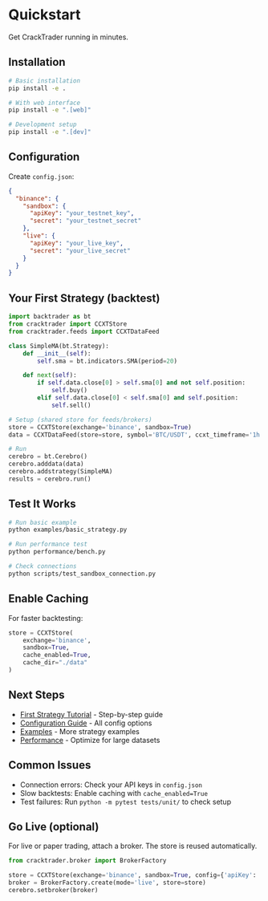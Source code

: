 # Quickstart

Get CrackTrader running in minutes.

## Installation

```bash
# Basic installation
pip install -e .

# With web interface
pip install -e ".[web]"

# Development setup
pip install -e ".[dev]"
```

## Configuration

Create `config.json`:

```json
{
  "binance": {
    "sandbox": {
      "apiKey": "your_testnet_key",
      "secret": "your_testnet_secret"
    },
    "live": {
      "apiKey": "your_live_key",
      "secret": "your_live_secret"
    }
  }
}
```

## Your First Strategy (backtest)

```python
import backtrader as bt
from cracktrader import CCXTStore
from cracktrader.feeds import CCXTDataFeed

class SimpleMA(bt.Strategy):
    def __init__(self):
        self.sma = bt.indicators.SMA(period=20)

    def next(self):
        if self.data.close[0] > self.sma[0] and not self.position:
            self.buy()
        elif self.data.close[0] < self.sma[0] and self.position:
            self.sell()

# Setup (shared store for feeds/brokers)
store = CCXTStore(exchange='binance', sandbox=True)
data = CCXTDataFeed(store=store, symbol='BTC/USDT', ccxt_timeframe='1h')

# Run
cerebro = bt.Cerebro()
cerebro.adddata(data)
cerebro.addstrategy(SimpleMA)
results = cerebro.run()
```

## Test It Works

```bash
# Run basic example
python examples/basic_strategy.py

# Run performance test
python performance/bench.py

# Check connections
python scripts/test_sandbox_connection.py
```

## Enable Caching

For faster backtesting:

```python
store = CCXTStore(
    exchange='binance',
    sandbox=True,
    cache_enabled=True,
    cache_dir="./data"
)
```

## Next Steps

- [First Strategy Tutorial](first_strategy.md) - Step-by-step guide
- [Configuration Guide](configuration.md) - All config options
- [Examples](../examples/) - More strategy examples
- [Performance](../performance/overview.md) - Optimize for large datasets

## Common Issues

- Connection errors: Check your API keys in `config.json`
- Slow backtests: Enable caching with `cache_enabled=True`
- Test failures: Run `python -m pytest tests/unit/` to check setup

## Go Live (optional)

For live or paper trading, attach a broker. The store is reused automatically.

```python
from cracktrader.broker import BrokerFactory

store = CCXTStore(exchange='binance', sandbox=True, config={'apiKey': '...', 'secret': '...'})
broker = BrokerFactory.create(mode='live', store=store)
cerebro.setbroker(broker)
```

